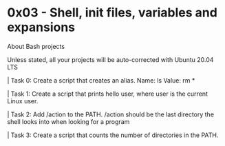# 0x03 - Shell, init files, variables and expansions

About Bash projects

Unless stated, all your projects will be auto-corrected with Ubuntu 20.04 LTS

| Task 0: Create a script that creates an alias.   Name: ls  Value: rm *

| Task 1: Create a script that prints hello user, where user is the current Linux user.

| Task 2: Add /action to the PATH. /action should be the last directory the shell looks into when looking for a program

| Task 3: Create a script that counts the number of directories in the PATH.

